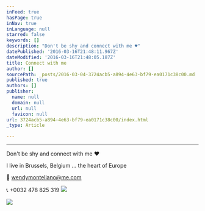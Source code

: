 ```yaml
---
inFeed: true
hasPage: true
inNav: true
inLanguage: null
starred: false
keywords: []
description: "Don't be shy and connect with me ♥"
datePublished: '2016-03-16T21:48:11.967Z'
dateModified: '2016-03-16T21:48:05.187Z'
title: Connect with me
author: []
sourcePath: _posts/2016-03-04-3724acb5-a894-4e63-bf79-ea0171c38c00.md
published: true
authors: []
publisher:
  name: null
  domain: null
  url: null
  favicon: null
url: 3724acb5-a894-4e63-bf79-ea0171c38c00/index.html
_type: Article

---
```

****

Don't be shy and connect with me ♥

I live in Brussels, Belgium ... the heart of Europe 

💌 wendymontellano@me.com

📞 +0032 478 825 319
![](https://s3-us-west-2.amazonaws.com/the-grid-img/p/69e82d854acf2cf3e5c68dd8744118d2ec5a0fc1.png)

[][0]
![](https://the-grid-user-content.s3-us-west-2.amazonaws.com/9f67f2dd-de59-46e7-8ef2-c27c05290d58.jpg)

[0]: https://twitter.com/goldenpineappel?lang=nl